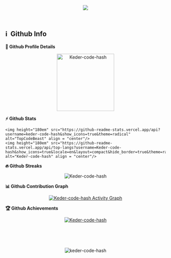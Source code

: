 <p align="center"> 
<img src="https://media.giphy.com/media/3o7bu6KDIpS4OFRP6o/giphy.gif"></img>
</p>

</br> 
  
  
<h2>ℹ️ &nbsp;Github Info</h2>
	
 <summary>
	<b>🔎 Github Profile Details</b>
</summary>
<p align="center">
	<img height="180em" src="https://github-profile-summary-cards.vercel.app/api/cards/profile-details?username=Keder-code-hash&theme=github_dark" alt="Keder-code-hash" align = "center"/></p>


<summary><b>⚡ Github Stats</b></summary>
<p align="center">
	
	<img height="180em" src="https://github-readme-stats.vercel.app/api?username=keder-code-hash&show_icons=true&theme=radical" alt="TopCodeBeast" align = "center"/>
	<img height="180em" src="https://github-readme-stats.vercel.app/api/top-langs?username=Keder-code-hash&show_icons=true&locale=en&layout=compact&hide_border=true&theme=radical" alt="Keder-code-hash" align = "center"/>
	
</p>

 <summary><b>🔥 Github Streaks</b></summary>
<p align="center">
	<img src="https://github-readme-streak-stats.herokuapp.com/?user=Keder-code-hash&theme=black-ice&hide_border=true&stroke=0000&background=0D1117&ring=e05397&fire=e05397&currStreakLabel=e05397" alt="Keder-code-hash" />
</p>

<summary>
	<b>📊 Github Contribution Graph</b>
</summary>
<p align="center">
	<a href="#">
			<img alt="Keder-code-hash Activity Graph" src="https://activity-graph.herokuapp.com/graph?username=Keder-code-hash&bg_color=0D1117&color=e05397&line=e05397&point=FFFFFF&hide_border=true&" />
	</a>
</p> 


 <summary>
	<b>🏆 Github Achievements</b>
</summary>
<p align="center"> 
	<a href="https://github.com/Keder-code-hash">
		<img src="https://github-profile-trophy.vercel.app/?username=Keder-code-hash&margin-w=5&theme=radical" alt="Keder-code-hash" />
	</a>
</p>

<br>
<br>
<br>

<p align="center">
	<img src="https://komarev.com/ghpvc/?username=keder-code-hash&label=Profile%20views&color=0e75b6&style=flat" alt="keder-code-hash" />
</p>
